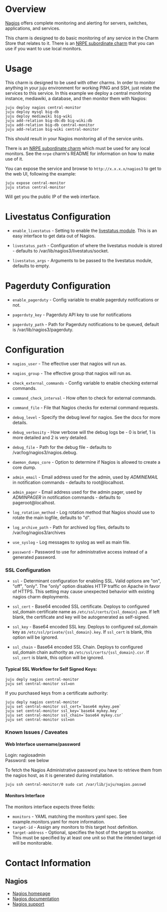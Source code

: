 # Overview

[Nagios](http://nagios.org) offers complete monitoring and alerting for servers, switches, applications, and services.

This charm is designed to do basic monitoring of any service in the Charm Store that relates to it. There is an [NRPE subordinate charm](https://jujucharms.com/nrpe/) that you can use if you want to use local monitors.

# Usage

This charm is designed to be used with other charms. In order to monitor anything in your juju environment for working PING and SSH, just relate the services to this service. In this example we deploy a central monitoring instance, mediawiki, a database, and then monitor them with Nagios:

    juju deploy nagios central-monitor
    juju deploy mysql big-db
    juju deploy mediawiki big-wiki
    juju add-relation big-db:db big-wiki:db
    juju add-relation big-db central-monitor
    juju add-relation big-wiki central-monitor

This should result in your Nagios monitoring all of the service units.

There is an [NRPE subordinate charm](https://jujucharms.com/nrpe/) which must be used for any local monitors.  See the `nrpe` charm's README for information on how to make use of it.

You can expose the service and browse to `http://x.x.x.x/nagios3` to get to the web UI, following the example:

    juju expose central-monitor
    juju status central-monitor

Will get you the public IP of the web interface.

# Livestatus Configuration

- `enable_livestatus` - Setting to enable the [livestatus module](https://mathias-kettner.de/checkmk_livestatus.html). This is an easy interface to get data out of Nagios.

- `livestatus_path` - Configuration of where the livestatus module is stored - defaults to /var/lib/nagios3/livestatus/socket.

- `livestatus_args` - Arguments to be passed to the livestatus module, defaults to empty.

# Pagerduty Configuration

- `enable_pagerduty` - Config variable to enable pagerduty notifications or not.

- `pagerduty_key` - Pagerduty API key to use for notifications

- `pagerduty_path` - Path for Pagerduty notifications to be queued, default is /var/lib/nagios3/pagerduty.

# Configuration

- `nagios_user` - The effective user that nagios will run as.

- `nagios_group` - The effective group that nagios will run as.

- `check_external_commands` - Config variable to enable checking external commands.

- `command_check_interval` - How often to check for external commands.

- `command_file` - File that Nagios checks for external command requests.

- `debug_level` - Specify the debug level for nagios.  See the docs for more details.

- `debug_verbosity` - How verbose will the debug logs be - 0 is brief, 1 is more detailed and 2 is very detailed.

- `debug_file` - Path for the debug file - defaults to /var/log/nagios3/nagios.debug.

- `daemon_dumps_core` - Option to determine if Nagios is allowed to create a core dump.

- `admin_email` - Email address used for the admin, used by $ADMINEMAIL$ in notification commands - defaults to root@localhost.

- `admin_pager` - Email address used for the admin pager, used by $ADMINPAGER$ in notification commands - defaults to pageroot@localhost.

- `log_rotation_method` - Log rotation method that Nagios should use to rotate the main logfile, defaults to "d".

- `log_archive_path` - Path for archived log files, defaults to /var/log/nagios3/archives
- `use_syslog` - Log messages to syslog as well as main file.

- `password` - Password to use for administrative access instead of a generated password.

### SSL Configuration

- `ssl` - Determinant configuration for enabling SSL. Valid options are "on", "off", "only". The "only" option disables HTTP traffic on Apache in favor of HTTPS. This setting may cause unexpected behavior with existing nagios charm deployments. 

- `ssl_cert` - Base64 encoded SSL certificate. Deploys to configured ssl_domain certificate name as `/etc/ssl/certs/{ssl_domain}.pem`.   If left blank, the certificate and key will be autogenerated as self-signed.

- `ssl_key` - Base64 encoded SSL key. Deploys to configured ssl_domain key as `/etc/ssl/private/{ssl_domain}.key`.  If `ssl_cert` is blank, this option will be ignored.

- `ssl_chain` - Base64 encoded SSL Chain. Deploys to configured ssl_domain chain authority as `/etc/ssl/certs/{ssl_domain}.csr`.  If `ssl_cert` is blank, this option will be ignored.


#### Typical SSL Workflow for Self Signed Keys:

    juju deply nagios central-monitor
    juju set central-monitor ssl=on


If you purchased keys from a certificate authority:

    juju deply nagios central-monitor
    juju set central-monitor ssl_cert=`base64 mykey.pem`
    juju set central-monitor ssl_key=`base64 mykey.key`
    juju set central-monitor ssl_chain=`base64 mykey.csr`
    juju set central-monitor ssl=on


### Known Issues / Caveates


#### Web Interface username/password

Login: nagiosadmin  
Password: see below

To fetch the Nagios Administrative password you have to retrieve them from
the nagios host, as it is generated during installation.

    juju ssh central-monitor/0 sudo cat /var/lib/juju/nagios.passwd

#### Monitors Interface
The monitors interface expects three fields:

- `monitors` - YAML matching the monitors yaml spec. See example.monitors.yaml for more information.
- `target-id` - Assign any monitors to this target host definition.
- `target-address` - Optional, specifies the host of the target to monitor. This must be specified by at least one unit so that the intended target-id will be monitorable.


# Contact Information

## Nagios

- [Nagios homepage](http://nagios.org)
- [Nagios documentation](http://www.nagios.org/documentation)
- [Nagios support](http://www.nagios.org/support)
